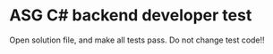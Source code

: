 ASG C# backend developer test
==========

Open solution file, and make all tests pass.
Do not change test code!!
